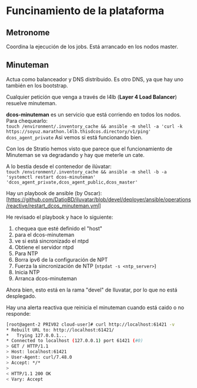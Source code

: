 # Funcinamiento de la plataforma

## Metronome

Coordina la ejecución de los jobs.
Está arrancado en los nodos master.

## Minuteman

Actua como balanceador y DNS distribuido. Es otro DNS, ya que hay uno también en los bootstrap.

Cualquier petición que venga a través de l4lb (**Layer 4 Load Balancer**) resuelve minuteman.

**dcos-minuteman** es un servicio que está corriendo en todos los nodos.
Para chequearlo:  
`touch /environment/.inventory_cache && ansible -m shell -a 'curl -k https://soyuz.marathon.l4lb.thisdcos.directory/v1/ping' dcos_agent_private`
    Asi vemos si está funcionando bien.

Con los de Stratio hemos visto que parece que el funcionamiento de Minuteman se va degradando y hay que meterle un cate.

A lo bestia desde el contenedor de ilúvatar:  
`touch /environment/.inventory_cache && ansible -m shell -b -a 'systemctl restart dcos-minuteman' 'dcos_agent_private,dcos_agent_public,dcos_master'`

Hay un playbook de ansible (by Oscar):
[https://github.com/DatioBD/iluvatar/blob/devel/deployer/ansible/operations/reactive/restart_dcos_minuteman.yml]

He revisado el playbook y hace lo siguiente:
1. chequea que esté definido el "host"
2. para el dcos-minuteman
3. ve si está sincronizado el ntpd
4. Obtiene el servidor ntpd
5. Para NTP
6. Borra ipv6 de la configuración de NPT
7. Fuerza la sincronización de NTP (`ntpdat -s <ntp_server>`)
8. Inicia NTP
9. Arranca dcos-minuteman

Ahora bien, esto está en la rama "devel" de Iluvatar, por lo que no está desplegado.

Hay una alerta reactiva que reinicia el minuteman cuando está caido o no responde:

~~~ bash
[root@agent-2 PRIV02 cloud-user]# curl http://localhost:61421 -v
* Rebuilt URL to: http://localhost:61421/
*   Trying 127.0.0.1...
* Connected to localhost (127.0.0.1) port 61421 (#0)
> GET / HTTP/1.1
> Host: localhost:61421
> User-Agent: curl/7.48.0
> Accept: */*
>
< HTTP/1.1 200 OK
< Vary: Accept
~~~
